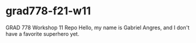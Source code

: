 # grad778-f21-w11
GRAD 778 Workshop 11 Repo
Hello, my name is Gabriel Angres, and I don't have a favorite superhero yet.
